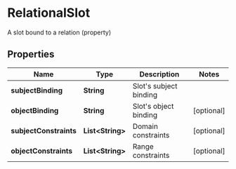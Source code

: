 

# RelationalSlot

A slot bound to a relation (property)
## Properties

Name | Type | Description | Notes
------------ | ------------- | ------------- | -------------
**subjectBinding** | **String** | Slot&#39;s subject binding | 
**objectBinding** | **String** | Slot&#39;s object binding |  [optional]
**subjectConstraints** | **List&lt;String&gt;** | Domain constraints |  [optional]
**objectConstraints** | **List&lt;String&gt;** | Range constraints |  [optional]



